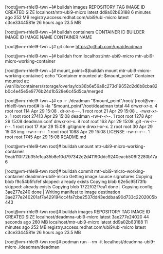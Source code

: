 [root@vm-rhlel9-twn ~]# buildah images
REPOSITORY                                  TAG      IMAGE ID       CREATED         SIZE
localhost/mtr-ubi9-micro                    latest   dd9a02b63188   6 minutes ago   252 MB
registry.access.redhat.com/ubi9/ubi-micro   latest   c3ce3344581e   26 hours ago    23.5 MB

[root@vm-rhlel9-twn ~]# buildah containers
CONTAINER ID  BUILDER  IMAGE ID     IMAGE NAME                       CONTAINER NAME

[root@vm-rhlel9-twn ~]# git clone https://github.com/upa/deadman

[root@vm-rhlel9-twn ~]# buildah from localhost/mtr-ubi9-micro
mtr-ubi9-micro-working-container

[root@vm-rhlel9-twn ~]# mount_point=$(buildah mount mtr-ubi9-micro-working-container)
echo "Container mounted at: $mount_point"
Container mounted at: /var/lib/containers/storage/overlay/cb36b6e56a8c273d19652d2d6b8cba82b0c4e45e5e9776b24d1b528e6c45d5ca/merged

[root@vm-rhlel9-twn ~]# cp -r ./deadman "$mount_point"/root/
[root@vm-rhlel9-twn root]# ls -la "$mount_point"/root/deadman
total 44
drwxr-xr-x. 4 root root   114 Apr 29 15:08 .
dr-xr-x---. 1 root root    21 Apr 29 15:08 ..
-rwxr-xr-x. 1 root root 27413 Apr 29 15:08 deadman
-rw-r--r--. 1 root root  1278 Apr 29 15:08 deadman.conf
drwxr-xr-x. 8 root root   163 Apr 29 15:08 .git
-rw-r--r--. 1 root root    17 Apr 29 15:08 .gitignore
drwxr-xr-x. 2 root root    30 Apr 29 15:08 img
-rw-r--r--. 1 root root  1088 Apr 29 15:08 LICENSE
-rw-r--r--. 1 root root  1745 Apr 29 15:08 README.md

[root@vm-rhlel9-twn root]# buildah umount mtr-ubi9-micro-working-container
9eab110f72b35fe1ca35b8e10d797342e2d41190ddc9240eacb506f2280b17a6

[root@vm-rhlel9-twn root]# buildah commit mtr-ubi9-micro-working-container deadmna-ubi9-micro
Getting image source signatures
Copying blob f9c54b5fcfef skipped: already exists
Copying blob 62e5c95f73fb skipped: already exists
Copying blob 1722f02f7ea1 done   |
Copying config 3ae277e240 done   |
Writing manifest to image destination
3ae277e240201af7a429194cc4fa7cbe2537dd43eddbaa90d733c2202005b443

[root@vm-rhlel9-twn root]# buildah images
REPOSITORY                                  TAG      IMAGE ID       CREATED          SIZE
localhost/deadmna-ubi9-micro                latest   3ae277e24020   44 seconds ago   260 MB
localhost/mtr-ubi9-micro                    latest   dd9a02b63188   11 minutes ago   252 MB
registry.access.redhat.com/ubi9/ubi-micro   latest   c3ce3344581e   26 hours ago     23.5 MB

[root@vm-rhlel9-twn root]# podman run --rm -it localhost/deadmna-ubi9-micro ./deadman/deadman

